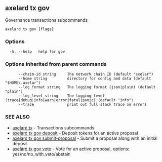 ## axelard tx gov

Governance transactions subcommands

```
axelard tx gov [flags]
```

### Options

```
  -h, --help   help for gov
```

### Options inherited from parent commands

```
      --chain-id string     The network chain ID (default "axelar")
      --home string         directory for config and data (default "$HOME/.axelar")
      --log_format string   The logging format (json|plain) (default "plain")
      --log_level string    The logging level (trace|debug|info|warn|error|fatal|panic) (default "info")
      --trace               print out full stack trace on errors
```

### SEE ALSO

- [axelard tx](axelard_tx.md)	 - Transactions subcommands
- [axelard tx gov deposit](axelard_tx_gov_deposit.md)	 - Deposit tokens for an active proposal
- [axelard tx gov submit-proposal](axelard_tx_gov_submit-proposal.md)	 - Submit a proposal along with an initial deposit
- [axelard tx gov vote](axelard_tx_gov_vote.md)	 - Vote for an active proposal, options: yes/no/no_with_veto/abstain

